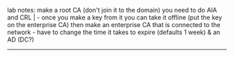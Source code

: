 lab notes:
make a root CA (don't join it to the domain) you need to do AIA and CRL |  - once you make a key from it you can take it offline (put the key on the enterprise CA)
then make an enterprise CA that is connected to the network - have to change the time it takes to expire (defaults 1 week)
& an AD (DC?)

---
